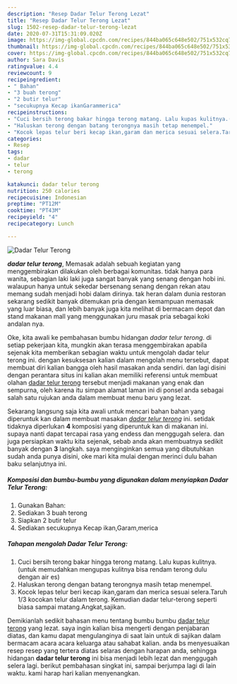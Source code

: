 ```yaml
---
description: "Resep Dadar Telur Terong Lezat"
title: "Resep Dadar Telur Terong Lezat"
slug: 1502-resep-dadar-telur-terong-lezat
date: 2020-07-31T15:31:09.020Z
image: https://img-global.cpcdn.com/recipes/844ba065c648e502/751x532cq70/dadar-telur-terong-foto-resep-utama.jpg
thumbnail: https://img-global.cpcdn.com/recipes/844ba065c648e502/751x532cq70/dadar-telur-terong-foto-resep-utama.jpg
cover: https://img-global.cpcdn.com/recipes/844ba065c648e502/751x532cq70/dadar-telur-terong-foto-resep-utama.jpg
author: Sara Davis
ratingvalue: 4.4
reviewcount: 9
recipeingredient:
- " Bahan"
- "3 buah terong"
- "2 butir telur"
- "secukupnya Kecap ikanGarammerica"
recipeinstructions:
- "Cuci bersih terong bakar hingga terong matang. Lalu kupas kulitnya.(untuk memudahkan mengupas kulitnya bisa rendam terong dulu dengan air es)"
- "Haluskan terong dengan batang terongnya masih tetap menempel."
- "Kocok lepas telur beri kecap ikan,garam dan merica sesuai selera.Taruh 1/3 kocokan telur dalam terong. Kemudian dadar telur-terong seperti biasa sampai matang.Angkat,sajikan."
categories:
- Resep
tags:
- dadar
- telur
- terong

katakunci: dadar telur terong 
nutrition: 250 calories
recipecuisine: Indonesian
preptime: "PT12M"
cooktime: "PT43M"
recipeyield: "4"
recipecategory: Lunch

---
```



![Dadar Telur Terong](https://img-global.cpcdn.com/recipes/844ba065c648e502/751x532cq70/dadar-telur-terong-foto-resep-utama.jpg)

<b><i>dadar telur terong</i></b>, Memasak adalah sebuah kegiatan yang menggembirakan dilakukan oleh berbagai komunitas. tidak hanya para wanita, sebagian laki laki juga sangat banyak yang senang dengan hobi ini. walaupun hanya untuk sekedar bersenang senang dengan rekan atau memang sudah menjadi hobi dalam dirinya. tak heran dalam dunia restoran sekarang sedikit banyak ditemukan pria dengan kemampuan memasak yang luar biasa, dan lebih banyak juga kita melihat di bermacam depot dan stand makanan mall yang menggunakan juru masak pria sebagai koki andalan nya.



Oke, kita awali ke pembahasan bumbu hidangan <i>dadar telur terong</i>. di setiap pekerjaan kita, mungkin akan terasa menggembirakan apabila sejenak kita memberikan sebagian waktu untuk mengolah dadar telur terong ini. dengan kesuksesan kalian dalam mengolah menu tersebut, dapat membuat diri kalian bangga oleh hasil masakan anda sendiri. dan lagi disini dengan perantara situs ini kalian akan memiliki referensi untuk membuat olahan <u>dadar telur terong</u> tersebut menjadi makanan yang enak dan sempurna, oleh karena itu simpan alamat laman ini di ponsel anda sebagai salah satu rujukan anda dalam membuat menu baru yang lezat.


Sekarang langsung saja kita awali untuk mencari bahan bahan yang diperuntuk kan dalam membuat masakan <u><i>dadar telur terong</i></u> ini. setidak tidaknya diperlukan <b>4</b> komposisi yang diperuntuk kan di makanan ini. supaya nanti dapat tercapai rasa yang endess dan menggugah selera. dan juga persiapkan waktu kita sejenak, sebab anda akan membuatnya sedikit banyak dengan <b>3</b> langkah. saya menginginkan semua yang dibutuhkan sudah anda punya disini, oke mari kita mulai dengan merinci dulu bahan baku selanjutnya ini.

<!--inarticleads1-->

##### Komposisi dan bumbu-bumbu yang digunakan dalam menyiapkan Dadar Telur Terong:

1. Gunakan  Bahan:
1. Sediakan 3 buah terong
1. Siapkan 2 butir telur
1. Sediakan secukupnya Kecap ikan,Garam,merica




<!--inarticleads2-->

##### Tahapan mengolah Dadar Telur Terong:

1. Cuci bersih terong bakar hingga terong matang. Lalu kupas kulitnya.(untuk memudahkan mengupas kulitnya bisa rendam terong dulu dengan air es)
1. Haluskan terong dengan batang terongnya masih tetap menempel.
1. Kocok lepas telur beri kecap ikan,garam dan merica sesuai selera.Taruh 1/3 kocokan telur dalam terong. Kemudian dadar telur-terong seperti biasa sampai matang.Angkat,sajikan.




Demikianlah sedikit bahasan menu tentang bumbu bumbu <u>dadar telur terong</u> yang lezat. saya ingin kalian bisa mengerti dengan penjabaran diatas, dan kamu dapat mengulanginya di saat lain untuk di sajikan dalam bermacam acara acara keluarga atau sahabat kalian. anda bs menyesuaikan resep resep yang tertera diatas selaras dengan harapan anda, sehingga hidangan <b>dadar telur terong</b> ini bisa menjadi lebih lezat dan menggugah selera lagi. berikut pembahasan singkat ini, sampai berjumpa lagi di lain waktu. kami harap hari kalian menyenangkan.
